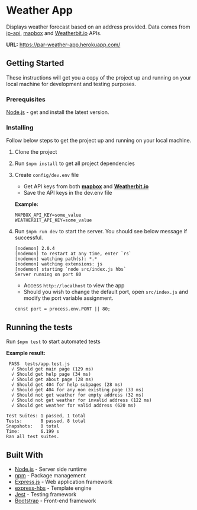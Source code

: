 # Weather App

Displays weather forecast based on an address provided. Data comes from [ip-api](https://ip-api.com/), [mapbox](https://www.mapbox.com/) and [Weatherbit.io](https://www.weatherbit.io/) APIs.

**URL:** https://par-weather-app.herokuapp.com/

## Getting Started

These instructions will get you a copy of the project up and running on your local machine for development and testing purposes. 

### Prerequisites

[Node.js](https://nodejs.org/en/) - get and install the latest version.

### Installing

Follow below steps to get the project up and running on your local machine. 

1. Clone the project
2. Run `$npm install` to get all project dependencies
3. Create `config/dev.env` file
   * Get API keys from both **[mapbox](https://www.mapbox.com/)** and **[Weatherbit.io](https://www.weatherbit.io/)**
   * Save the API keys in the dev.env file
  
    **Example:**
    ```
    MAPBOX_API_KEY=some_value
    WEATHERBIT_API_KEY=some_value
    ```
    
4. Run `$npm run dev` to start the server. You should see below message if successful.
   ```
   [nodemon] 2.0.4
   [nodemon] to restart at any time, enter `rs`
   [nodemon] watching path(s): *.*
   [nodemon] watching extensions: js
   [nodemon] starting `node src/index.js hbs`
   Server running on port 80
   ```

   * Access `http://localhost` to view the app
   * Should you wish to change the default port, open `src/index.js` and modify the port variable assignment.
    ```
    const port = process.env.PORT || 80;
    ```

## Running the tests

Run `$npm test` to start automated tests

**Example result:**
```
 PASS  tests/app.test.js
  √ Should get main page (129 ms)
  √ Should get help page (34 ms)
  √ Should get about page (28 ms)
  √ Should get 404 for help subpages (28 ms)
  √ Should get 404 for any non existing page (33 ms)
  √ Should not get weather for empty address (32 ms)
  √ Should not get weather for invalid address (122 ms)
  √ Should get weather for valid address (620 ms)

Test Suites: 1 passed, 1 total
Tests:       8 passed, 8 total
Snapshots:   0 total
Time:        6.199 s
Ran all test suites.
```

## Built With

* [Node.js](https://nodejs.org/en/) - Server side runtime
* [npm](https://www.npmjs.com/) - Package management
* [Express.js](https://expressjs.com/) - Web application framework
* [express-hbs](https://www.npmjs.com/package/express-hbs) - Template engine
* [Jest](https://jestjs.io/) - Testing framework
* [Bootstrap](https://getbootstrap.com/) - Front-end framework

